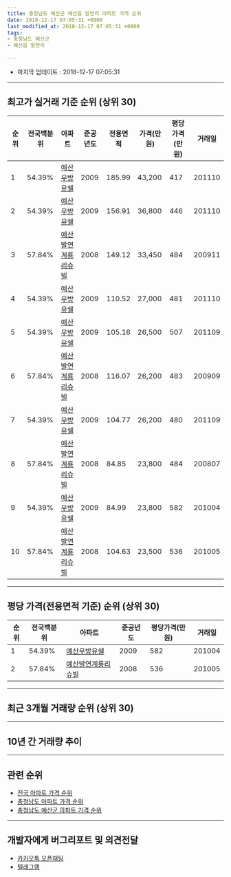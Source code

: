 ```yaml
---
title: 충청남도 예산군 예산읍 발연리 아파트 가격 순위
date: 2018-12-17 07:05:31 +0900
last_modified_at: 2018-12-17 07:05:31 +0900
tags:
- 충청남도 예산군
- 예산읍 발연리

---
```


* 마지막 업데이트 : 2018-12-17 07:05:31

---

## 최고가 실거래 기준 순위 (상위 30)


|순위|전국백분위|아파트|준공년도|전용면적|가격(만원)|평당가격(만원)|거래일|
|---|---|---|---|---|---|---|---|
|1|54.39%|[예산우방유쉘](https://search.naver.com/search.naver?query=%EC%B6%A9%EC%B2%AD%EB%82%A8%EB%8F%84+%EC%98%88%EC%82%B0%EA%B5%B0+%EC%98%88%EC%82%B0%EC%9D%8D+%EB%B0%9C%EC%97%B0%EB%A6%AC+%EC%98%88%EC%82%B0%EC%9A%B0%EB%B0%A9%EC%9C%A0%EC%89%98)|2009|185.99|43,200|417|201110|
|2|54.39%|[예산우방유쉘](https://search.naver.com/search.naver?query=%EC%B6%A9%EC%B2%AD%EB%82%A8%EB%8F%84+%EC%98%88%EC%82%B0%EA%B5%B0+%EC%98%88%EC%82%B0%EC%9D%8D+%EB%B0%9C%EC%97%B0%EB%A6%AC+%EC%98%88%EC%82%B0%EC%9A%B0%EB%B0%A9%EC%9C%A0%EC%89%98)|2009|156.91|36,800|446|201110|
|3|57.84%|[예산발연계룡리슈빌](https://search.naver.com/search.naver?query=%EC%B6%A9%EC%B2%AD%EB%82%A8%EB%8F%84+%EC%98%88%EC%82%B0%EA%B5%B0+%EC%98%88%EC%82%B0%EC%9D%8D+%EB%B0%9C%EC%97%B0%EB%A6%AC+%EC%98%88%EC%82%B0%EB%B0%9C%EC%97%B0%EA%B3%84%EB%A3%A1%EB%A6%AC%EC%8A%88%EB%B9%8C)|2008|149.12|33,450|484|200911|
|4|54.39%|[예산우방유쉘](https://search.naver.com/search.naver?query=%EC%B6%A9%EC%B2%AD%EB%82%A8%EB%8F%84+%EC%98%88%EC%82%B0%EA%B5%B0+%EC%98%88%EC%82%B0%EC%9D%8D+%EB%B0%9C%EC%97%B0%EB%A6%AC+%EC%98%88%EC%82%B0%EC%9A%B0%EB%B0%A9%EC%9C%A0%EC%89%98)|2009|110.52|27,000|481|201110|
|5|54.39%|[예산우방유쉘](https://search.naver.com/search.naver?query=%EC%B6%A9%EC%B2%AD%EB%82%A8%EB%8F%84+%EC%98%88%EC%82%B0%EA%B5%B0+%EC%98%88%EC%82%B0%EC%9D%8D+%EB%B0%9C%EC%97%B0%EB%A6%AC+%EC%98%88%EC%82%B0%EC%9A%B0%EB%B0%A9%EC%9C%A0%EC%89%98)|2009|105.16|26,500|507|201109|
|6|57.84%|[예산발연계룡리슈빌](https://search.naver.com/search.naver?query=%EC%B6%A9%EC%B2%AD%EB%82%A8%EB%8F%84+%EC%98%88%EC%82%B0%EA%B5%B0+%EC%98%88%EC%82%B0%EC%9D%8D+%EB%B0%9C%EC%97%B0%EB%A6%AC+%EC%98%88%EC%82%B0%EB%B0%9C%EC%97%B0%EA%B3%84%EB%A3%A1%EB%A6%AC%EC%8A%88%EB%B9%8C)|2008|116.07|26,200|483|200909|
|7|54.39%|[예산우방유쉘](https://search.naver.com/search.naver?query=%EC%B6%A9%EC%B2%AD%EB%82%A8%EB%8F%84+%EC%98%88%EC%82%B0%EA%B5%B0+%EC%98%88%EC%82%B0%EC%9D%8D+%EB%B0%9C%EC%97%B0%EB%A6%AC+%EC%98%88%EC%82%B0%EC%9A%B0%EB%B0%A9%EC%9C%A0%EC%89%98)|2009|104.77|26,200|480|201109|
|8|57.84%|[예산발연계룡리슈빌](https://search.naver.com/search.naver?query=%EC%B6%A9%EC%B2%AD%EB%82%A8%EB%8F%84+%EC%98%88%EC%82%B0%EA%B5%B0+%EC%98%88%EC%82%B0%EC%9D%8D+%EB%B0%9C%EC%97%B0%EB%A6%AC+%EC%98%88%EC%82%B0%EB%B0%9C%EC%97%B0%EA%B3%84%EB%A3%A1%EB%A6%AC%EC%8A%88%EB%B9%8C)|2008|84.85|23,800|484|200807|
|9|54.39%|[예산우방유쉘](https://search.naver.com/search.naver?query=%EC%B6%A9%EC%B2%AD%EB%82%A8%EB%8F%84+%EC%98%88%EC%82%B0%EA%B5%B0+%EC%98%88%EC%82%B0%EC%9D%8D+%EB%B0%9C%EC%97%B0%EB%A6%AC+%EC%98%88%EC%82%B0%EC%9A%B0%EB%B0%A9%EC%9C%A0%EC%89%98)|2009|84.99|23,800|582|201004|
|10|57.84%|[예산발연계룡리슈빌](https://search.naver.com/search.naver?query=%EC%B6%A9%EC%B2%AD%EB%82%A8%EB%8F%84+%EC%98%88%EC%82%B0%EA%B5%B0+%EC%98%88%EC%82%B0%EC%9D%8D+%EB%B0%9C%EC%97%B0%EB%A6%AC+%EC%98%88%EC%82%B0%EB%B0%9C%EC%97%B0%EA%B3%84%EB%A3%A1%EB%A6%AC%EC%8A%88%EB%B9%8C)|2008|104.63|23,500|536|201005|


---

## 평당 가격(전용면적 기준) 순위 (상위 30)


|순위|전국백분위|아파트|준공년도|평당가격(만원)|거래일|
|---|---|---|---|---|---|
|1|54.39%|[예산우방유쉘](https://search.naver.com/search.naver?query=%EC%B6%A9%EC%B2%AD%EB%82%A8%EB%8F%84+%EC%98%88%EC%82%B0%EA%B5%B0+%EC%98%88%EC%82%B0%EC%9D%8D+%EB%B0%9C%EC%97%B0%EB%A6%AC+%EC%98%88%EC%82%B0%EC%9A%B0%EB%B0%A9%EC%9C%A0%EC%89%98)|2009|582|201004|
|2|57.84%|[예산발연계룡리슈빌](https://search.naver.com/search.naver?query=%EC%B6%A9%EC%B2%AD%EB%82%A8%EB%8F%84+%EC%98%88%EC%82%B0%EA%B5%B0+%EC%98%88%EC%82%B0%EC%9D%8D+%EB%B0%9C%EC%97%B0%EB%A6%AC+%EC%98%88%EC%82%B0%EB%B0%9C%EC%97%B0%EA%B3%84%EB%A3%A1%EB%A6%AC%EC%8A%88%EB%B9%8C)|2008|536|201005|


---

## 최근 3개월 거래량 순위 (상위 30)


<div style="width:100%;">
    <canvas id="deal_count_ranking" height="250"></canvas>
</div>


<script>
new Chart(document.getElementById("deal_count_ranking"), {
    type: 'horizontalBar',
    data: {
        labels: ['예산발연계룡리슈빌', '예산우방유쉘'],
        datasets: [{
            label: '실거래 수',
            data: [4, 2],
            borderColor: "rgba(255, 0, 128, 1)",
            backgroundColor: "rgba(255, 0, 128, 0.5)",
            fill: false,
        }]
    },
    options: {
        responsive: true,
        title: {
            display: true,
            text: '최근 3개월 거래량 순위'
        },
        tooltips: {
            mode: 'index',
            intersect: false,
            callbacks: {
                title: function(tooltipItems, data) {
                    return "실거래 수:";
                },
                label: function(tooltipItem, data) {
                    return data.labels[tooltipItem.index] + ": " + tooltipItem.xLabel;
                }
            }
        },
        hover: {
            mode: 'nearest',
            intersect: true
        },
        scales: {
            xAxes: [{
                display: true,
                scaleLabel: {
                    display: true,
                    labelString: '실거래 수'
                },
                ticks: {
                    suggestedMin: 0,
                }
            }],
            yAxes: [{
                display: true,
                ticks: {
                    autoSkip: false,
                    callback: function(value, index, values) {
                        if (value.length > 15)
                            return value.substr(0, 13) + "...";
                        else
                            return value;
                    }
                },
                scaleLabel: {
                    display: false,
                }
            }]
        }
    }
});

</script>


---

## 10년 간 거래량 추이


<div style="width:100%;">
    <canvas id="deal_progress" height="250"></canvas>
</div>

<script>
new Chart(document.getElementById("deal_progress"), {
    type: 'line',
    data: {
        labels: ['200812','200901','200902','200903','200904','200905','200906','200907','200908','200909','200910','200911','200912','201001','201002','201003','201004','201005','201006','201007','201008','201009','201010','201011','201012','201101','201102','201103','201104','201105','201106','201107','201108','201109','201110','201111','201112','201201','201202','201203','201204','201205','201206','201207','201208','201209','201210','201211','201212','201301','201302','201303','201304','201305','201306','201307','201308','201309','201310','201311','201312','201401','201402','201403','201404','201405','201406','201407','201408','201409','201410','201411','201412','201501','201502','201503','201504','201505','201506','201507','201508','201509','201510','201511','201512','201601','201602','201603','201604','201605','201606','201607','201608','201609','201610','201611','201612','201701','201702','201703','201704','201705','201706','201707','201708','201709','201710','201711','201712','201801','201802','201803','201804','201805','201806','201807','201808','201809','201810','201811','201812'],
        datasets: [{
            label: '실거래 수',
            pointRadius: 1,
            data: [1, 2, 1, 2, 7, 3, 2, 4, 1, 16, 4, 15, 6, 3, 2, 3, 4, 7, 55, 1, 10, 11, 16, 7, 16, 6, 9, 9, 6, 16, 29, 18, 23, 33, 20, 10, 13, 4, 37, 5, 5, 5, 6, 19, 8, 9, 10, 10, 1, 2, 8, 16, 6, 6, 4, 4, 2, 5, 9, 5, 2, 6, 5, 2, 7, 0, 2, 3, 9, 3, 8, 8, 1, 6, 4, 8, 5, 4, 1, 4, 5, 4, 10, 3, 2, 5, 4, 1, 4, 4, 2, 8, 4, 2, 2, 1, 2, 2, 2, 5, 2, 0, 2, 1, 1, 6, 2, 3, 1, 2, 0, 4, 1, 2, 2, 3, 1, 1, 6, 0, 0],
            borderColor: "rgba(255, 201, 14, 1)",
            backgroundColor: "rgba(255, 201, 14, 0.5)",
            fill: true,
        }]
    },
    options: {
        responsive: true,
        title: {
            display: true,
            text: '10년간 거래량 추이'
        },
        tooltips: {
            mode: 'index',
            intersect: false,
        },
        hover: {
            mode: 'nearest',
            intersect: true
        },
        scales: {
            xAxes: [{
                display: true,
                scaleLabel: {
                    display: true,
                    labelString: '년/월'
                }
            }],
            yAxes: [{
                display: true,
                ticks: {
                    suggestedMin: 0,
                },
                scaleLabel: {
                    display: true,
                    labelString: '실거래 수'
                }
            }]
        }
    }
});

</script>


---

## 관련 순위

- [전국 아파트 가격 순위](https://inasie.github.io/apt-ranking/전국)
- [충청남도 아파트 가격 순위](https://inasie.github.io/apt-ranking/충청남도)
- [충청남도 예산군 아파트 가격 순위](https://inasie.github.io/apt-ranking/충청남도-예산군)


---

## 개발자에게 버그리포트 및 의견전달

- [카카오톡 오픈채팅](https://open.kakao.com/o/gLJUAP4)
- [텔레그램](https://t.me/inasie)

